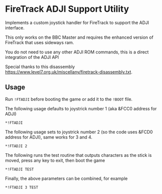 FireTrack ADJI Support Utility
==============================

Implements a custom joystick handler for FireTrack to support the ADJI interface.

This only works on the BBC Master and requires the enhanced version of FireTrack that uses sideways ram.

You do not need to use any other ADJI ROM commands, this is a direct integration of the ADJI API

Special thanks to this disassembly https://www.level7.org.uk/miscellany/firetrack-disassembly.txt.

Usage
-----

Run `!FTADJI` before booting the game or add it to the `!BOOT` file.

The following usage defaults to joystrick number 1 (aka &FCC0 address for ADJI)

`*!FTADJI`

The following usage sets to joystrick number 2 (so the code uses &FCD0 address for ADJI), same works for 3 and 4.

`*!FTADJI 2`

The following runs the test routine that outputs characters as the stick is moved, press any key to exit, then boot the game

`*!FTADJI TEST`

Finally, the above parameters can be combined, for example

`*!FTADJI 3 TEST`